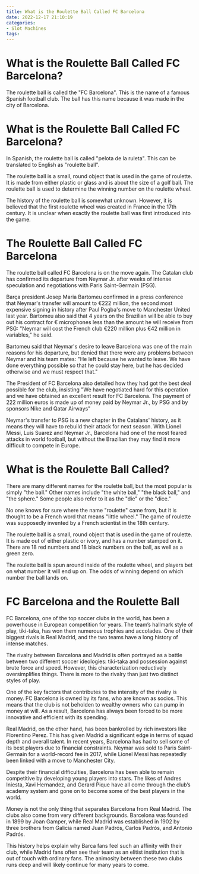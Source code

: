 ```yaml
---
title: What is the Roulette Ball Called FC Barcelona
date: 2022-12-17 21:10:19
categories:
- Slot Machines
tags:
---
```



#  What is the Roulette Ball Called FC Barcelona?

The roulette ball is called the "FC Barcelona". This is the name of a famous Spanish football club. The ball has this name because it was made in the city of Barcelona.

#  What is the Roulette Ball Called FC Barcelona?

In Spanish, the roulette ball is called "pelota de la ruleta". This can be translated to English as "roulette ball".

The roulette ball is a small, round object that is used in the game of roulette. It is made from either plastic or glass and is about the size of a golf ball. The roulette ball is used to determine the winning number on the roulette wheel.

The history of the roulette ball is somewhat unknown. However, it is believed that the first roulette wheel was created in France in the 17th century. It is unclear when exactly the roulette ball was first introduced into the game.


#  The Roulette Ball Called FC Barcelona

The roulette ball called FC Barcelona is on the move again. The Catalan club has confirmed its departure from Neymar Jr. after weeks of intense speculation and negotiations with Paris Saint-Germain (PSG).

 Barça president Josep Maria Bartomeu confirmed in a press conference that Neymar's transfer will amount to €222 million, the second most expensive signing in history after Paul Pogba's move to Manchester United last year. Bartomeu also said that 4 years on the Brazilian will be able to buy out his contract for € microphones less than the amount he will receive from PSG: "Neymar will cost the French club €220 million plus €42 million in variables," he said.

Bartomeu said that Neymar's desire to leave Barcelona was one of the main reasons for his departure, but denied that there were any problems between Neymar and his team mates: "He left because he wanted to leave. We have done everything possible so that he could stay here, but he has decided otherwise and we must respect that."

The President of FC Barcelona also detailed how they had got the best deal possible for the club, insisting "We have negotiated hard for this operation and we have obtained an excellent result for FC Barcelona. The payment of 222 million euros is made up of money paid by Neymar Jr., by PSG and by sponsors Nike and Qatar Airways"

Neymar's transfer to PSG is a new chapter in the Catalans' history, as it means they will have to rebuild their attack for next season. With Lionel Messi, Luis Suarez and Neymar Jr., Barcelona had one of the most feared attacks in world football, but without the Brazilian they may find it more difficult to compete in Europe.

#  What is the Roulette Ball Called?

There are many different names for the roulette ball, but the most popular is simply "the ball." Other names include "the white ball," "the black ball," and "the sphere." Some people also refer to it as the "die" or the "dice."

No one knows for sure where the name "roulette" came from, but it is thought to be a French word that means "little wheel." The game of roulette was supposedly invented by a French scientist in the 18th century.

The roulette ball is a small, round object that is used in the game of roulette. It is made out of either plastic or ivory, and has a number stamped on it. There are 18 red numbers and 18 black numbers on the ball, as well as a green zero.

The roulette ball is spun around inside of the roulette wheel, and players bet on what number it will end up on. The odds of winning depend on which number the ball lands on.

#  FC Barcelona and the Roulette Ball

FC Barcelona, one of the top soccer clubs in the world, has been a powerhouse in European competition for years. The team’s hallmark style of play, tiki-taka, has won them numerous trophies and accolades. One of their biggest rivals is Real Madrid, and the two teams have a long history of intense matches.

The rivalry between Barcelona and Madrid is often portrayed as a battle between two different soccer ideologies: tiki-taka and possession against brute force and speed. However, this characterization reductively oversimplifies things. There is more to the rivalry than just two distinct styles of play.

One of the key factors that contributes to the intensity of the rivalry is money. FC Barcelona is owned by its fans, who are known as socios. This means that the club is not beholden to wealthy owners who can pump in money at will. As a result, Barcelona has always been forced to be more innovative and efficient with its spending.

Real Madrid, on the other hand, has been bankrolled by rich investors like Florentino Perez. This has given Madrid a significant edge in terms of squad depth and overall talent. In recent years, Barcelona has had to sell some of its best players due to financial constraints. Neymar was sold to Paris Saint-Germain for a world-record fee in 2017, while Lionel Messi has repeatedly been linked with a move to Manchester City.

Despite their financial difficulties, Barcelona has been able to remain competitive by developing young players into stars. The likes of Andres Iniesta, Xavi Hernandez, and Gerard Pique have all come through the club’s academy system and gone on to become some of the best players in the world.

Money is not the only thing that separates Barcelona from Real Madrid. The clubs also come from very different backgrounds. Barcelona was founded in 1899 by Joan Gamper, while Real Madrid was established in 1902 by three brothers from Galicia named Juan Padrós, Carlos Padrós, and Antonio Padrós.

This history helps explain why Barca fans feel such an affinity with their club, while Madrid fans often see their team as an elitist institution that is out of touch with ordinary fans. The animosity between these two clubs runs deep and will likely continue for many years to come.